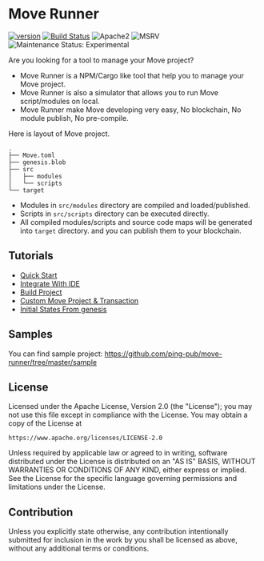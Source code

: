 # Move Runner
[![version](https://img.shields.io/github/v/tag/ping-pub/move-runner.svg?sort=semver)](https://github.com/ping-pub/move-runner/releases/latest)
[![Build Status][build-image]][build-link]
![Apache2][license-image]
![MSRV][rustc-image]
![Maintenance Status: Experimental][maintenance-image]

Are you looking for a tool to manage your Move project?

* Move Runner is a NPM/Cargo like tool that help you to manage your Move project.
* Move Runner is also a simulator that allows you to run Move script/modules on local.
* Move Runner make Move developing very easy, No blockchain, No module publish, No pre-compile.

Here is layout of Move project.

```
.
├── Move.toml
├── genesis.blob
├── src
│   ├── modules
│   └── scripts
└── target
```
* Modules in `src/modules` directory are compiled and loaded/published.
* Scripts in `src/scripts` directory can be executed directly.
* All compiled modules/scripts and source code maps will be generated into `target` directory. and you can publish them to your blockchain.

## Tutorials

* [Quick Start](docs/01_quick_start.md)
* [Integrate With IDE](docs/02_integrate_with_ide.md)
* [Build Project](docs/03_building_project.md)
* [Custom Move Project & Transaction](docs/04_custom_your_project.md)
* [Initial States From genesis](docs/05_initial_states_from_genesis.md)


## Samples

You can find sample project: https://github.com/ping-pub/move-runner/tree/master/sample

## License

Licensed under the Apache License, Version 2.0 (the "License");
you may not use this file except in compliance with the License.
You may obtain a copy of the License at

    https://www.apache.org/licenses/LICENSE-2.0

Unless required by applicable law or agreed to in writing, software
distributed under the License is distributed on an "AS IS" BASIS,
WITHOUT WARRANTIES OR CONDITIONS OF ANY KIND, either express or implied.
See the License for the specific language governing permissions and
limitations under the License.

## Contribution

Unless you explicitly state otherwise, any contribution intentionally
submitted for inclusion in the work by you shall be licensed as above,
without any additional terms or conditions.

[build-image]: https://github.com/ping-pub/move-runner/workflows/Rust/badge.svg?branch=master&event=push
[build-link]: https://github.com/ping-pub/move-runner/actions
[license-image]:https://img.shields.io/badge/license-Apache2.0-blue.svg
[license-link]: https://github.com/ping-pub/move-runner/blob/master/LICENSE
[rustc-image]: https://img.shields.io/badge/rustc-1.39+-blue.svg
[maintenance-image]: https://img.shields.io/badge/maintenance-Ping%20Pub-blue.svg

